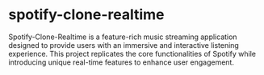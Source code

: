 # spotify-clone-realtime
Spotify-Clone-Realtime is a feature-rich music streaming application designed to provide users with an immersive and interactive listening experience. This project replicates the core functionalities of Spotify while introducing unique real-time features to enhance user engagement.
